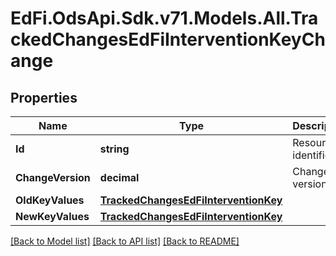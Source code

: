 # EdFi.OdsApi.Sdk.v71.Models.All.TrackedChangesEdFiInterventionKeyChange

## Properties

Name | Type | Description | Notes
------------ | ------------- | ------------- | -------------
**Id** | **string** | Resource identifier | [optional] 
**ChangeVersion** | **decimal** | Change version | [optional] 
**OldKeyValues** | [**TrackedChangesEdFiInterventionKey**](TrackedChangesEdFiInterventionKey.md) |  | [optional] 
**NewKeyValues** | [**TrackedChangesEdFiInterventionKey**](TrackedChangesEdFiInterventionKey.md) |  | [optional] 

[[Back to Model list]](../../README.md#documentation-for-models) [[Back to API list]](../../README.md#documentation-for-api-endpoints) [[Back to README]](../../README.md)

